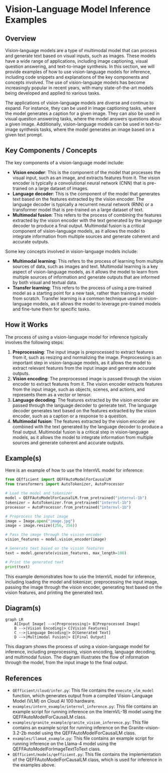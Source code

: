 # Vision‑Language Model Inference Examples
## Overview
Vision-language models are a type of multimodal model that can process and generate text based on visual inputs, such as images. These models have a wide range of applications, including image captioning, visual question answering, and text-to-image synthesis. In this section, we will provide examples of how to use vision-language models for inference, including code snippets and explanations of the key components and concepts involved. The use of vision-language models has become increasingly popular in recent years, with many state-of-the-art models being developed and applied to various tasks.

The applications of vision-language models are diverse and continue to expand. For instance, they can be used in image captioning tasks, where the model generates a caption for a given image. They can also be used in visual question answering tasks, where the model answers questions about a given image. Additionally, vision-language models can be used in text-to-image synthesis tasks, where the model generates an image based on a given text prompt.

## Key Components / Concepts
The key components of a vision-language model include:

* **Vision encoder**: This is the component of the model that processes the visual input, such as an image, and extracts features from it. The vision encoder is typically a convolutional neural network (CNN) that is pre-trained on a large dataset of images.
* **Language decoder**: This is the component of the model that generates text based on the features extracted by the vision encoder. The language decoder is typically a recurrent neural network (RNN) or a transformer model that is pre-trained on a large dataset of text.
* **Multimodal fusion**: This refers to the process of combining the features extracted by the vision encoder with the text generated by the language decoder to produce a final output. Multimodal fusion is a critical component of vision-language models, as it allows the model to integrate information from multiple sources and generate coherent and accurate outputs.

Some key concepts involved in vision-language models include:

* **Multimodal learning**: This refers to the process of learning from multiple sources of data, such as images and text. Multimodal learning is a key aspect of vision-language models, as it allows the model to learn from multiple sources of information and generate outputs that are informed by both visual and textual data.
* **Transfer learning**: This refers to the process of using a pre-trained model as a starting point for a new task, rather than training a model from scratch. Transfer learning is a common technique used in vision-language models, as it allows the model to leverage pre-trained models and fine-tune them for specific tasks.

## How it Works
The process of using a vision-language model for inference typically involves the following steps:

1. **Preprocessing**: The input image is preprocessed to extract features from it, such as resizing and normalizing the image. Preprocessing is an important step in vision-language models, as it allows the model to extract relevant features from the input image and generate accurate outputs.
2. **Vision encoding**: The preprocessed image is passed through the vision encoder to extract features from it. The vision encoder extracts features from the input image, such as objects, scenes, and actions, and represents them as a vector or tensor.
3. **Language decoding**: The features extracted by the vision encoder are passed through the language decoder to generate text. The language decoder generates text based on the features extracted by the vision encoder, such as a caption or a response to a question.
4. **Multimodal fusion**: The features extracted by the vision encoder are combined with the text generated by the language decoder to produce a final output. Multimodal fusion is a critical step in vision-language models, as it allows the model to integrate information from multiple sources and generate coherent and accurate outputs.

## Example(s)
Here is an example of how to use the InternVL model for inference:
```python
from QEfficient import QEFFAutoModelForCausalLM
from transformers import AutoTokenizer, AutoProcessor

# Load the model and tokenizer
model = QEFFAutoModelForCausalLM.from_pretrained("internvl-1b")
tokenizer = AutoTokenizer.from_pretrained("internvl-1b")
processor = AutoProcessor.from_pretrained("internvl-1b")

# Preprocess the input image
image = Image.open("image.jpg")
image = image.resize((256, 256))

# Pass the image through the vision encoder
vision_features = model.vision_encoder(image)

# Generate text based on the vision features
text = model.generate(vision_features, max_length=100)

# Print the generated text
print(text)
```
This example demonstrates how to use the InternVL model for inference, including loading the model and tokenizer, preprocessing the input image, passing the image through the vision encoder, generating text based on the vision features, and printing the generated text.

## Diagram(s)
```mermaid
graph LR
    A[Input Image] -->|Preprocessing|> B[Preprocessed Image]
    B -->|Vision Encoding|> C[Vision Features]
    C -->|Language Decoding|> D[Generated Text]
    D -->|Multimodal Fusion|> E[Final Output]
```
This diagram shows the process of using a vision-language model for inference, including preprocessing, vision encoding, language decoding, and multimodal fusion. The diagram illustrates the flow of information through the model, from the input image to the final output.

## References
* `QEfficient/cloud/infer.py`: This file contains the `execute_vlm_model` function, which generates output from a compiled Vision-Language Model (VLM) on Cloud AI 100 hardware.
* `examples/intern_example/internvl_inference.py`: This file contains an example script for running inference on the InternVL-1B model using the QEFFAutoModelForCausalLM class.
* `examples/granite_example/granite_vision_inference.py`: This file contains an example script for running inference on the Granite-vision-3.2-2b model using the QEFFAutoModelForCausalLM class.
* `examples/llama4_example.py`: This file contains an example script for running inference on the Llama-4 model using the QEFFAutoModelForImageTextToText class.
* `QEfficient/models/qefficient.py`: This file contains the implementation of the QEFFAutoModelForCausalLM class, which is used for inference in the examples above.